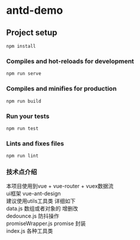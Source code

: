 # antd-demo

## Project setup
```
npm install
```

### Compiles and hot-reloads for development
```
npm run serve
```

### Compiles and minifies for production
```
npm run build
```

### Run your tests
```
npm run test
```

### Lints and fixes files
```
npm run lint
```

### 技术点介绍
本项目使用到vue + vue-router + vuex数据流  
ui框架 vue-ant-design  
建议使用utils工具类 详细如下  
data.js 数组或者对象的 增删改  
dedounce.js 防抖操作  
promiseWrapper.js promise 封装  
index.js 各种工具类  
